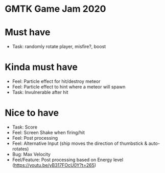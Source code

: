 # GMTK Game Jam 2020

# Must have
* Task: randomly rotate player, misfire?, boost

# Kinda must have
* Feel: Particle effect for hit/destroy meteor
* Feel: Particle effect to hint where a meteor will spawn
* Task: Invulnerable after hit

# Nice to have
* Task: Score
* Feel: Screen Shake when firing/hit
* Feel: Post processing
* Feel: Alternative Input (ship moves the direction of thumbstick & auto-rotates)
* Bug: Max Velocity
* Feel/Feature: Post processing based on Energy level (https://youtu.be/yB317FOcU0Y?t=265)
